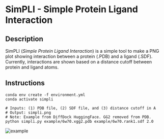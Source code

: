 # SimPLI - Simple Protein Ligand Interaction

Description
-----------

SimPLI (*Simple Protein Ligand Interaction*) is a simple tool to make a PNG plot
showing interaction between a protein (.PDB) and a ligand (.SDF). Currently, interactions
are shown based on a distance cutoff between protein and ligand atoms.

Instructions
------------

```
conda env create -f environment.yml
conda activate simpli

# Inputs: (1) PDB file, (2) SDF file, and (3) distance cutoff in A
# Output: simpli.png
# Note: Example from DiffDock HuggingFace. GG2 removed from PDB.
python simpli.py example/6w70.xgg2.pdb example/6w70.rank1.sdf 2.0
```

![example](imgexamples/6w70.2.4.png)
